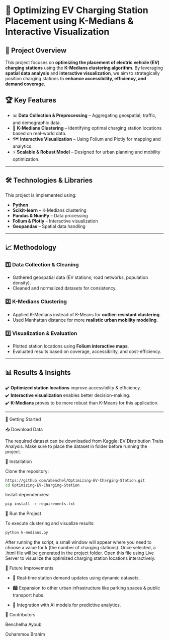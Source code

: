 # 🚀 Optimizing EV Charging Station Placement using K-Medians & Interactive Visualization

## 📌 Project Overview

This project focuses on **optimizing the placement of electric vehicle (EV) charging stations** using the **K-Medians clustering algorithm**. By leveraging **spatial data analysis** and **interactive visualization**, we aim to strategically position charging stations to **enhance accessibility, efficiency, and demand coverage**.

## 🏆 Key Features

- 📊 **Data Collection & Preprocessing** – Aggregating geospatial, traffic, and demographic data.
- 📌 **K-Medians Clustering** – Identifying optimal charging station locations based on real-world data.
- 🗺️ **Interactive Visualization** – Using Folium and Plotly for mapping and analytics.
- ⚡ **Scalable & Robust Model** – Designed for urban planning and mobility optimization.

---

## 🛠️ Technologies & Libraries

This project is implemented using:

- **Python**
- **Scikit-learn** – K-Medians clustering
- **Pandas & NumPy** – Data processing
- **Folium & Plotly** – Interactive visualization
- **Geopandas** – Spatial data handling

---

## 📈 Methodology

### 1️⃣ Data Collection & Cleaning
   - Gathered geospatial data (EV stations, road networks, population density).  
   - Cleaned and normalized datasets for consistency.

### 2️⃣ K-Medians Clustering
   - Applied K-Medians instead of K-Means for **outlier-resistant clustering**.  
   - Used Manhattan distance for more **realistic urban mobility modeling**.

### 3️⃣ Visualization & Evaluation
   - Plotted station locations using **Folium interactive maps**.  
   - Evaluated results based on coverage, accessibility, and cost-efficiency.

---

## 📊 Results & Insights

✔️ **Optimized station locations** improve accessibility & efficiency.  
✔️ **Interactive visualization** enables better decision-making.  
✔️ **K-Medians** proves to be more robust than K-Means for this application.

---

🚀 Getting Started

📥 Download Data

The required dataset can be downloaded from Kaggle: EV Distribution Traits Analysis. Make sure to place the dataset in folder before running the project.


📌 Installation

Clone the repository:

```bash
https://github.com/abenchel/Optimizing-EV-Charging-Station.git
cd Optimizing-EV-Charging-Station
```


Install dependencies:
```bash
pip install -r requirements.txt
```

🏃 Run the Project

To execute clustering and visualize results:

```bash
python k-medians.py
```

After running the script, a small window will appear where you need to choose a value for k (the number of charging stations). Once selected, a .html file will be generated in the project folder. Open this file using Live Server to visualize the optimized charging station locations interactively.

🎯 Future Improvements

- 🔄 Real-time station demand updates using dynamic datasets.

- 🏙 Expansion to other urban infrastructure like parking spaces & public transport hubs.

- 🧠 Integration with AI models for predictive analytics.


👥 Contributors

Benchelha Ayoub

Ouhammou Brahim
